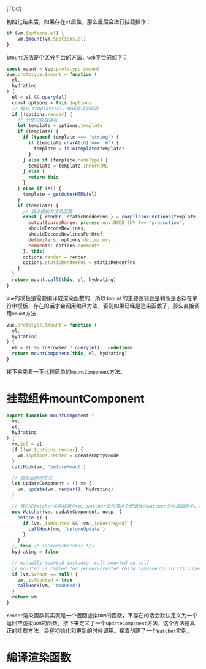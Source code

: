 [TOC]

初始化结束后，如果存在`el`属性，那么最后会进行挂载操作：

```js
if (vm.$options.el) {
    vm.$mount(vm.$options.el)
}
```

`$mount`方法是个区分平台的方法，`web`平台的如下：

```js
const mount = Vue.prototype.$mount
Vue.prototype.$mount = function (
  el,
  hydrating
) {
  el = el && query(el)
  const options = this.$options
  // 解析 template/el，编译成渲染函数
  if (!options.render) {
    // 分情况获取模板
    let template = options.template
    if (template) {
      if (typeof template === 'string') {
        if (template.charAt(0) === '#') {
          template = idToTemplate(template)
        }
      } else if (template.nodeType) {
        template = template.innerHTML
      } else {
        return this
      }
    } else if (el) {
      template = getOuterHTML(el)
    }
    if (template) {
      // 编译模板为渲染函数
      const { render, staticRenderFns } = compileToFunctions(template, {
        outputSourceRange: process.env.NODE_ENV !== 'production',
        shouldDecodeNewlines,
        shouldDecodeNewlinesForHref,
        delimiters: options.delimiters,
        comments: options.comments
      }, this)
      options.render = render
      options.staticRenderFns = staticRenderFns
    }
  }
  return mount.call(this, el, hydrating)
}
```

`Vue`的模板是需要编译成渲染函数的，所以`$mount`的主要逻辑就是判断是否存在字符串模板，存在的话才会调用编译方法，否则如果已经是渲染函数了，那么直接调用`mount`方法：

```js
Vue.prototype.$mount = function (
  el,
  hydrating
) {
  el = el && inBrowser ? query(el) : undefined
  return mountComponent(this, el, hydrating)
}
```

接下来先看一下比较简单的`mountComponent`方法。



# 挂载组件mountComponent

```js
export function mountComponent (
  vm,
  el,
  hydrating
) {
  vm.$el = el
  if (!vm.$options.render) {
    vm.$options.render = createEmptyVNode
  }
  callHook(vm, 'beforeMount')

  // 更新组件的方法
  let updateComponent = () => {
    vm._update(vm._render(), hydrating)
  }

  // 我们把Watcher实例设置为vm._watcher属性值这个逻辑放在watcher的构造函数中，因为watcher的初始补丁可能调用$forceUpdate（例如，在子组件的挂载钩子中），这需要依赖于vm._watcher先被定义
  new Watcher(vm, updateComponent, noop, {
    before () {
      if (vm._isMounted && !vm._isDestroyed) {
        callHook(vm, 'beforeUpdate')
      }
    }
  }, true /* isRenderWatcher */)
  hydrating = false

  // manually mounted instance, call mounted on self
  // mounted is called for render-created child components in its inserted hook
  if (vm.$vnode == null) {
    vm._isMounted = true
    callHook(vm, 'mounted')
  }
  return vm
}
```

`render`渲染函数其实就是一个返回虚拟`DOM`的函数，不存在的话会默认定义为一个返回空虚拟`DOM`的函数。接下来定义了一个`updateComponent`方法，这个方法是真正的挂载方法，会在初始化和更新的时候调用。接着创建了一个`Watcher`实例。



# 编译渲染函数

